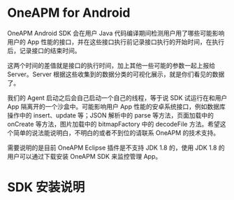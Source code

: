 # OneAPM for Android

OneAPM Android SDK 会在用户 Java 代码编译期间检测用户用了哪些可能影响用户的 App 性能的接口，并在这些接口执行前记录接口执行的开始时间，在执行后，记录接口的结束时间。

这两个时间的差值就是接口的执行时间，加上其他一些可能的参数一起上报给 Server。Server 根据这些收集到的数据分类的可视化展示，就是你们看见的数据了。

我们的 Agent 启动之后会自己启动一个自己的线程，等于说 SDK 试运行在和用户 App 隔离开的一个沙盒中。可能影响用户 App 性能的安卓系统接口，例如数据库操作中的 insert、update 等；JSON 解析中的 parse 等方法，页面加载中的 onCreate 等方法，图片加载中的 bitmapFactory 中的 decodeFile 方法。希望这个简单的说法能说明白，不明白的或者不到位的请联系 OneAPM 的技术支持。

需要说明的是目前 OneAPM Eclipse 插件是不支持 JDK 1.8 的，使用 JDK 1.8 的用户可以通过下载安装 OneAPM SDK 来监控管理 App。

# SDK 安装说明

